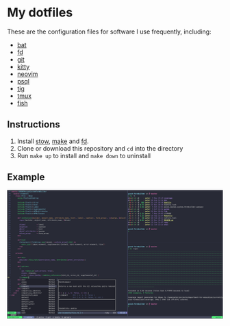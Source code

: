 # My dotfiles

These are the configuration files for software I use frequently, including:

* [bat](https://github.com/sharkdp/bat)
* [fd](https://github.com/sharkdp/fd)
* [git](https://www.git-scm.com/)
* [kitty](https://sw.kovidgoyal.net/kitty/)
* [neovim](https://neovim.io/)
* [psql](https://www.postgresql.org)
* [tig](https://jonas.github.io/tig/)
* [tmux](https://github.com/tmux/tmux)
* [fish](https://fishshell.com/)

## Instructions

1. Install [stow](https://www.gnu.org/software/stow/),
   [make](https://www.gnu.org/software/make/) and
   [fd](https://github.com/sharkdp/fd).
2. Clone or download this repository and `cd` into the directory
3. Run `make up` to install and `make down` to uninstall

## Example

![Screenshot of dotfiles in action](.docs/screengrab.png)
